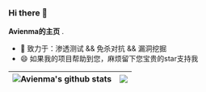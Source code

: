 
### Hi there 👋


**Avienma的主页** .

- 🔭 致力于：渗透测试 && 免杀对抗 && 漏洞挖掘
- 😄 如果我的项目帮助到您，麻烦留下您宝贵的star支持我

| <img align="center" src="https://github-readme-stats.vercel.app/api?username=Avienma&show_icons=true&include_all_commits=true&theme=white&hide_border=false&hide=contribs" alt="Avienma's github stats" /></a> | <img align="center" src="https://github-readme-stats.vercel.app/api/top-langs/?username=Avienma&layout=compact&theme=graywhite&hide_border=true&hide=javascript,html,css" /></a> |
| ------------- | ------------- |


